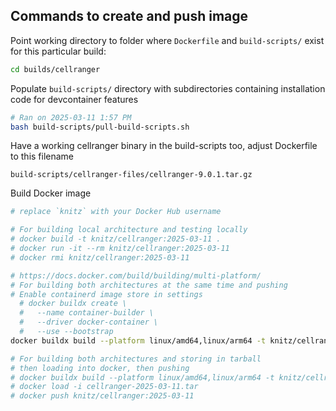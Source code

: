 ## Commands to create and push image

Point working directory to folder where `Dockerfile` and `build-scripts/` exist for this particular build:

``` bash
cd builds/cellranger
```

Populate `build-scripts/` directory with subdirectories containing installation code for devcontainer features

``` bash
# Ran on 2025-03-11 1:57 PM
bash build-scripts/pull-build-scripts.sh
```

Have a working cellranger binary in the build-scripts too, adjust Dockerfile to this filename

`build-scripts/cellranger-files/cellranger-9.0.1.tar.gz`

Build Docker image

``` bash
# replace `knitz` with your Docker Hub username

# For building local architecture and testing locally
# docker build -t knitz/cellranger:2025-03-11 .
# docker run -it --rm knitz/cellranger:2025-03-11
# docker rmi knitz/cellranger:2025-03-11

# https://docs.docker.com/build/building/multi-platform/
# For building both architectures at the same time and pushing
# Enable containerd image store in settings
  # docker buildx create \
  #   --name container-builder \
  #   --driver docker-container \
  #   --use --bootstrap
docker buildx build --platform linux/amd64,linux/arm64 -t knitz/cellranger:2025-03-11 --push .

# For building both architectures and storing in tarball
# then loading into docker, then pushing
# docker buildx build --platform linux/amd64,linux/arm64 -t knitz/cellranger:2025-03-11 -o type=docker,dest=cellranger-2025-03-11.tar .
# docker load -i cellranger-2025-03-11.tar
# docker push knitz/cellranger:2025-03-11
```
